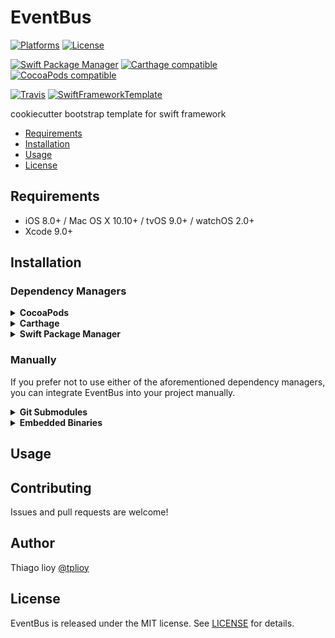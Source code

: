 # EventBus

[![Platforms](https://img.shields.io/cocoapods/p/EventBus.svg)](https://cocoapods.org/pods/EventBus)
[![License](https://img.shields.io/cocoapods/l/EventBus.svg)](https://raw.githubusercontent.com/thiagolioy/EventBus/master/LICENSE)

[![Swift Package Manager](https://img.shields.io/badge/Swift%20Package%20Manager-compatible-brightgreen.svg)](https://github.com/apple/swift-package-manager)
[![Carthage compatible](https://img.shields.io/badge/Carthage-compatible-4BC51D.svg?style=flat)](https://github.com/Carthage/Carthage)
[![CocoaPods compatible](https://img.shields.io/cocoapods/v/EventBus.svg)](https://cocoapods.org/pods/EventBus)

[![Travis](https://img.shields.io/travis/thiagolioy/EventBus/master.svg)](https://travis-ci.org/thiagolioy/EventBus/branches)
[![SwiftFrameworkTemplate](https://img.shields.io/badge/SwiftFramework-Template-red.svg)](http://github.com/RahulKatariya/SwiftFrameworkTemplate)

cookiecutter bootstrap template for swift framework

- [Requirements](#requirements)
- [Installation](#installation)
- [Usage](#usage)
- [License](#license)

## Requirements

- iOS 8.0+ / Mac OS X 10.10+ / tvOS 9.0+ / watchOS 2.0+
- Xcode 9.0+

## Installation

### Dependency Managers
<details>
  <summary><strong>CocoaPods</strong></summary>

[CocoaPods](http://cocoapods.org) is a dependency manager for Cocoa projects. You can install it with the following command:

```bash
$ gem install cocoapods
```

To integrate EventBus into your Xcode project using CocoaPods, specify it in your `Podfile`:

```ruby
source 'https://github.com/CocoaPods/Specs.git'
platform :ios, '8.0'
use_frameworks!

pod 'EventBus', '~> 0.0.1'
```

Then, run the following command:

```bash
$ pod install
```

</details>

<details>
  <summary><strong>Carthage</strong></summary>

[Carthage](https://github.com/Carthage/Carthage) is a decentralized dependency manager that automates the process of adding frameworks to your Cocoa application.

You can install Carthage with [Homebrew](http://brew.sh/) using the following command:

```bash
$ brew update
$ brew install carthage
```

To integrate EventBus into your Xcode project using Carthage, specify it in your `Cartfile`:

```ogdl
github "thiagolioy/EventBus" ~> 0.0.1
```

</details>

<details>
  <summary><strong>Swift Package Manager</strong></summary>

To use EventBus as a [Swift Package Manager](https://swift.org/package-manager/) package just add the following in your Package.swift file.

``` swift
// swift-tools-version:4.1

import PackageDescription

let package = Package(
    name: "HelloEventBus",
    dependencies: [
        .package(url: "https://github.com/thiagolioy/EventBus.git", .upToNextMajor(from: "0.0.1"))
    ],
    targets: [
        .target(name: "HelloEventBus", dependencies: ["EventBus"])
    ]
)
```
</details>

### Manually

If you prefer not to use either of the aforementioned dependency managers, you can integrate EventBus into your project manually.

<details>
  <summary><strong>Git Submodules</strong></summary><p>

- Open up Terminal, `cd` into your top-level project directory, and run the following command "if" your project is not initialized as a git repository:

```bash
$ git init
```

- Add EventBus as a git [submodule](http://git-scm.com/docs/git-submodule) by running the following command:

```bash
$ git submodule add https://github.com/thiagolioy/EventBus.git
$ git submodule update --init --recursive
```

- Open the new `EventBus` folder, and drag the `EventBus.xcodeproj` into the Project Navigator of your application's Xcode project.

    > It should appear nested underneath your application's blue project icon. Whether it is above or below all the other Xcode groups does not matter.

- Select the `EventBus.xcodeproj` in the Project Navigator and verify the deployment target matches that of your application target.
- Next, select your application project in the Project Navigator (blue project icon) to navigate to the target configuration window and select the application target under the "Targets" heading in the sidebar.
- In the tab bar at the top of that window, open the "General" panel.
- Click on the `+` button under the "Embedded Binaries" section.
- You will see two different `EventBus.xcodeproj` folders each with two different versions of the `EventBus.framework` nested inside a `Products` folder.

    > It does not matter which `Products` folder you choose from.

- Select the `EventBus.framework`.

- And that's it!

> The `EventBus.framework` is automagically added as a target dependency, linked framework and embedded framework in a copy files build phase which is all you need to build on the simulator and a device.

</p></details>

<details>
  <summary><strong>Embedded Binaries</strong></summary><p>

- Download the latest release from https://github.com/thiagolioy/EventBus/releases
- Next, select your application project in the Project Navigator (blue project icon) to navigate to the target configuration window and select the application target under the "Targets" heading in the sidebar.
- In the tab bar at the top of that window, open the "General" panel.
- Click on the `+` button under the "Embedded Binaries" section.
- Add the downloaded `EventBus.framework`.
- And that's it!

</p></details>

## Usage

## Contributing

Issues and pull requests are welcome!

## Author

Thiago lioy [@tplioy](https://twitter.com/tplioy)

## License

EventBus is released under the MIT license. See [LICENSE](https://github.com/thiagolioy/EventBus/blob/master/LICENSE) for details.
